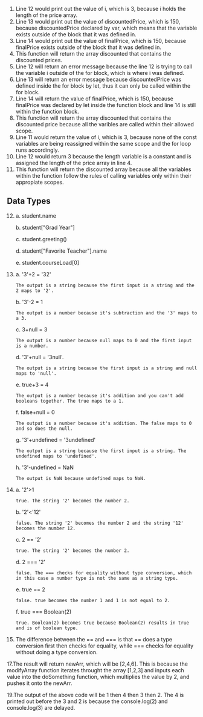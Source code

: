 1. Line 12 would print out the value of i, which is 3, because i holds the length of the price array. 
2. Line 13 would print out the value of discountedPrice, which is 150, because discountedPrice declared by var, which means that the variable exists outside of the block that it was defined in. 
3. Line 14 would print out the value of finalPrice, which is 150, because finalPrice exists outside of the block that it was defined in. 
4. This function will return the array discounted that contains the discounted prices. 
5. Line 12 will return an error message because the line 12 is trying to call the variable i outside of the for block, which is where i was defined. 
6. Line 13 will return an error message because discountedPrice was defined inside the for block by let, thus it can only be called within the for block. 
7. Line 14 will return the value of finalPrice, which is 150, because finalPrice was declared by let inside the function block and line 14 is still within the function block.  
8. This function will return the array discounted that contains the discounted price because all the varibles are called within their allowed scope.
9. Line 11 would return the value of i, which is 3, because none of the const variables are being reassigned within the same scope and the for loop runs accordingly. 
10. Line 12 would return 3 because the length variable is a constant and is assigned the length of the price array in line 4. 
11. This function will return the discounted array because all the variables within the function follow the rules of calling variables only within their appropiate scopes. 
## Data Types
12. 
    a. student.name
    
    b. student["Grad Year"]
    
    c. student.greeting()
    
    d. student["Favorite Teacher"].name
    
    e. student.courseLoad[0]
13. 
    a. '3'+2 = '32'
    
        The output is a string because the first input is a string and the 2 maps to '2'.
        
    b. '3'-2 = 1
    
        The output is a number because it's subtraction and the '3' maps to a 3.
        
    c. 3+null = 3
    
        The output is a number because null maps to 0 and the first input is a number.
        
    d. '3'+null = '3null'.
    
        The output is a string because the first input is a string and null maps to 'null'.
        
    e. true+3 = 4
    
        The output is a number because it's addition and you can't add booleans together. The true maps to a 1. 
        
    f. false+null = 0
    
        The output is a number because it's addition. The false maps to 0 and so does the null.
        
    g. '3'+undefined = '3undefined'
    
        The output is a string because the first input is a string. The undefined maps to 'undefined'.
        
    h. '3'-undefined = NaN
    
        The output is NaN because undefined maps to NaN.
        
14. 
    a. '2'>1
    
        true. The string '2' becomes the number 2. 
        
    b. '2'<'12'
    
        false. The string '2' becomes the number 2 and the string '12' becomes the number 12.
        
    c. 2 == '2'
    
        true. The string '2' becomes the number 2. 
        
    d. 2 === '2'
    
        false. The === checks for equality without type conversion, which in this case a number type is not the same as a string type. 
        
    e. true == 2
    
        false. true becomes the number 1 and 1 is not equal to 2. 
        
    f. true === Boolean(2)
    
        true. Boolean(2) becomes true because Boolean(2) results in true and is of boolean type. 
        
15. The difference between the == and === is that == does a type conversion first then checks for equality, while === checks for equality without doing a type conversion. 

17.The result will return newArr, which will be [2,4,6]. This is because the modifyArray function iterates throught the array [1,2,3] and inputs each value into the doSomething function, which multiplies the value by 2, and pushes it onto the newArr.

19.The output of the above code will be 1 then 4 then 3 then 2. The 4 is printed out before the 3 and 2 is because the console.log(2) and console.log(3) are delayed.
